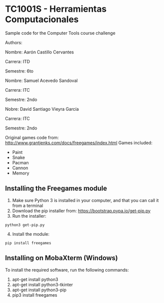 # TC1001S - Herramientas Computacionales
Sample code for the Computer Tools course challenge

Authors:

Nombre: Aarón Castillo Cervantes

Carrera: ITD

Semestre: 6to


Nombre: Samuel Acevedo Sandoval

Carrera: ITC

Semestre: 2ndo


Nobre: David Santiago Vieyra García

Carrera: ITC

Semestre: 2ndo


Original games code from: http://www.grantjenks.com/docs/freegames/index.html
Games included:
- Paint
- Snake
- Pacman
- Cannon
- Memory

## Installing the Freegames module

1. Make sure Python 3 is installed in your computer, and that you can call
   it from a terminal
2. Download the pip installer from: https://bootstrap.pypa.io/get-pip.py
3. Run the installer:
```
python3 get-pip.py
```
4. Install the module:
```
pip install freegames
```

## Installing on MobaXterm (Windows)

To install the required software, run the following commands:

1. apt-get install python3
2. apt-get install python3-tkinter
3. apt-get install python3-pip
4. pip3 install freegames
